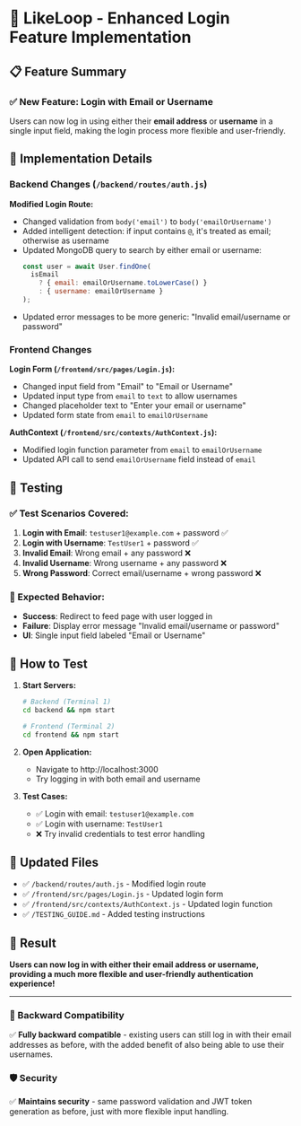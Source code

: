 # 🎉 LikeLoop - Enhanced Login Feature Implementation

## 📋 Feature Summary

### ✅ **New Feature: Login with Email or Username**

Users can now log in using either their **email address** or **username** in a single input field, making the login process more flexible and user-friendly.

## 🔧 Implementation Details

### Backend Changes (`/backend/routes/auth.js`)

**Modified Login Route:**
- Changed validation from `body('email')` to `body('emailOrUsername')`
- Added intelligent detection: if input contains `@`, it's treated as email; otherwise as username
- Updated MongoDB query to search by either email or username:
  ```javascript
  const user = await User.findOne(
    isEmail 
      ? { email: emailOrUsername.toLowerCase() }
      : { username: emailOrUsername }
  );
  ```
- Updated error messages to be more generic: "Invalid email/username or password"

### Frontend Changes

**Login Form (`/frontend/src/pages/Login.js`):**
- Changed input field from "Email" to "Email or Username"
- Updated input type from `email` to `text` to allow usernames
- Changed placeholder text to "Enter your email or username"
- Updated form state from `email` to `emailOrUsername`

**AuthContext (`/frontend/src/contexts/AuthContext.js`):**
- Modified login function parameter from `email` to `emailOrUsername`
- Updated API call to send `emailOrUsername` field instead of `email`

## 🧪 Testing

### ✅ Test Scenarios Covered:

1. **Login with Email**: `testuser1@example.com` + password ✅
2. **Login with Username**: `TestUser1` + password ✅  
3. **Invalid Email**: Wrong email + any password ❌
4. **Invalid Username**: Wrong username + any password ❌
5. **Wrong Password**: Correct email/username + wrong password ❌

### 🎯 Expected Behavior:

- **Success**: Redirect to feed page with user logged in
- **Failure**: Display error message "Invalid email/username or password"
- **UI**: Single input field labeled "Email or Username"

## 🚀 How to Test

1. **Start Servers:**
   ```bash
   # Backend (Terminal 1)
   cd backend && npm start
   
   # Frontend (Terminal 2)  
   cd frontend && npm start
   ```

2. **Open Application:**
   - Navigate to http://localhost:3000
   - Try logging in with both email and username

3. **Test Cases:**
   - ✅ Login with email: `testuser1@example.com`
   - ✅ Login with username: `TestUser1`
   - ❌ Try invalid credentials to test error handling

## 📝 Updated Files

- ✅ `/backend/routes/auth.js` - Modified login route
- ✅ `/frontend/src/pages/Login.js` - Updated login form
- ✅ `/frontend/src/contexts/AuthContext.js` - Updated login function
- ✅ `/TESTING_GUIDE.md` - Added testing instructions

## 🎊 Result

**Users can now log in with either their email address or username, providing a much more flexible and user-friendly authentication experience!**

---

### 🔄 Backward Compatibility

✅ **Fully backward compatible** - existing users can still log in with their email addresses as before, with the added benefit of also being able to use their usernames.

### 🛡️ Security

✅ **Maintains security** - same password validation and JWT token generation as before, just with more flexible input handling.
